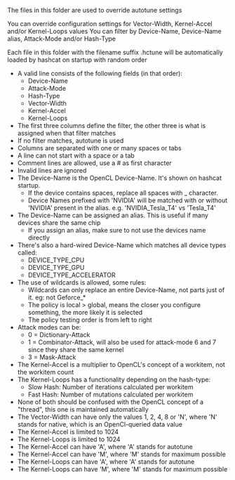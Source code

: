 The files in this folder are used to override autotune settings

You can override configuration settings for Vector-Width, Kernel-Accel and/or Kernel-Loops values
You can filter by Device-Name, Device-Name alias, Attack-Mode and/or Hash-Type

Each file in this folder with the filename suffix .hctune will be automatically loaded by hashcat on startup with random order

- A valid line consists of the following fields (in that order):
  - Device-Name
  - Attack-Mode
  - Hash-Type
  - Vector-Width
  - Kernel-Accel
  - Kernel-Loops
- The first three columns define the filter, the other three is what is assigned when that filter matches
- If no filter matches, autotune is used
- Columns are separated with one or many spaces or tabs
- A line can not start with a space or a tab
- Comment lines are allowed, use a # as first character
- Invalid lines are ignored
- The Device-Name is the OpenCL Device-Name. It's shown on hashcat startup.
  - If the device contains spaces, replace all spaces with _ character.
  - Device Names prefixed with 'NVIDIA' will be matched with or without 'NVIDIA' present in the alias. e.g. 'NVIDIA_Tesla_T4' vs 'Tesla_T4'
- The Device-Name can be assigned an alias. This is useful if many devices share the same chip
  - If you assign an alias, make sure to not use the devices name directly
- There's also a hard-wired Device-Name which matches all device types called:
  - DEVICE_TYPE_CPU
  - DEVICE_TYPE_GPU
  - DEVICE_TYPE_ACCELERATOR
- The use of wildcards is allowed, some rules:
  - Wildcards can only replace an entire Device-Name, not parts just of it. eg: not Geforce_*
  - The policy is local > global, means the closer you configure something, the more likely it is selected
  - The policy testing order is from left to right
- Attack modes can be:
  - 0 = Dictionary-Attack
  - 1 = Combinator-Attack, will also be used for attack-mode 6 and 7 since they share the same kernel
  - 3 = Mask-Attack
- The Kernel-Accel is a multiplier to OpenCL's concept of a workitem, not the workitem count
- The Kernel-Loops has a functionality depending on the hash-type:
  - Slow Hash: Number of iterations calculated per workitem
  - Fast Hash: Number of mutations calculated per workitem
- None of both should be confused with the OpenCL concept of a "thread", this one is maintained automatically
- The Vector-Width can have only the values 1, 2, 4, 8 or 'N', where 'N' stands for native, which is an OpenCl-queried data value
- The Kernel-Accel is limited to 1024
- The Kernel-Loops is limited to 1024
- The Kernel-Accel can have 'A', where 'A' stands for autotune
- The Kernel-Accel can have 'M', where 'M' stands for maximum possible
- The Kernel-Loops can have 'A', where 'A' stands for autotune
- The Kernel-Loops can have 'M', where 'M' stands for maximum possible
